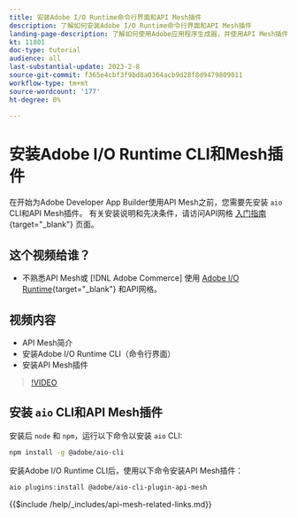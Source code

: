 ```yaml
---
title: 安装Adobe I/O Runtime命令行界面和API Mesh插件
description: 了解如何安装Adobe I/O Runtime命令行界面和API Mesh插件
landing-page-description: 了解如何使用Adobe应用程序生成器，并使用API Mesh插件安装Adobe I/O Runtime。
kt: 11801
doc-type: tutorial
audience: all
last-substantial-update: 2023-2-8
source-git-commit: f365e4cbf3f9bd8a0364acb9d28f8d9479809011
workflow-type: tm+mt
source-wordcount: '177'
ht-degree: 0%

---
```



# 安装Adobe I/O Runtime CLI和Mesh插件

在开始为Adobe Developer App Builder使用API Mesh之前，您需要先安装 `aio` CLI和API Mesh插件。
有关安装说明和先决条件，请访问API网格 [入门指南](https://developer.adobe.com/graphql-mesh-gateway/gateway/getting-started/){target="_blank"} 页面。

## 这个视频给谁？

* 不熟悉API Mesh或 [!DNL Adobe Commerce] 使用 [Adobe I/O Runtime](https://developer.adobe.com/runtime/docs/guides/overview/){target="_blank"} 和API网格。

## 视频内容

* API Mesh简介
* 安装Adobe I/O Runtime CLI（命令行界面）
* 安装API Mesh插件

>[!VIDEO](https://video.tv.adobe.com/v/3414122/)

## 安装 `aio` CLI和API Mesh插件

安装后 `node` 和 `npm`，运行以下命令以安装 `aio` CLI:

```bash
npm install -g @adobe/aio-cli
```

安装Adobe I/O Runtime CLI后，使用以下命令安装API Mesh插件：

```bash
aio plugins:install @adobe/aio-cli-plugin-api-mesh
```

{{$include /help/_includes/api-mesh-related-links.md}}

